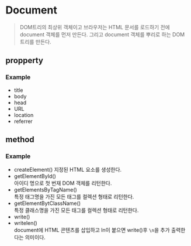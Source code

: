 # Document
> DOM트리의 최상위 객체이고 브라우저는 HTML 문서를 로드하기 전에 document 객체를 먼저 만든다.
> 그리고 document 객체를 뿌리로 하는 DOM 트리를 만든다.

## propperty
### Example
* title
* body
* head
* URL
* location
* referrer

## method
### Example
* createElement()
지정된 HTML 요소를 생성한다.
* getElementById()  
아이디 명으로 첫 번재 DOM 객체를 리턴한다.
* getElementsByTagName()  
특정 태그명을 가진 모든 태그를 컬렉션 형태로 리턴한다.
* getElementBytClassName()  
특정 클래스명을 가진 모든 태그를 컬렉션 형태로 리턴한다.
* write()
* writelen()  
document에 HTML 콘텐츠를 삽입하고 ln이 붙으면 write()후 `\n`을 추가 출력한다는 의미이다.
